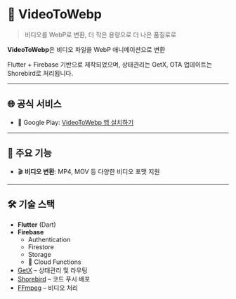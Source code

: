 # 🎥 VideoToWebp

> 비디오를 WebP로 변환, 더 작은 용량으로 더 나은 품질로로

**VideoToWebp**은 비디오 파일을 WebP 애니메이션으로 변환

Flutter + Firebase 기반으로 제작되었으며, 상태관리는 GetX, OTA 업데이트는 Shorebird로 처리됩니다.

---

## 🌐 공식 서비스

- 📱 Google Play: [VideoToWebp 앱 설치하기](https://play.google.com/store/apps/details?id=com.jylee.video_to_webp)

---

## 🚀 주요 기능

- 🎬 **비디오 변환**: MP4, MOV 등 다양한 비디오 포맷 지원

---

## 🛠️ 기술 스택

- **Flutter** (Dart)
- **Firebase**
    - Authentication
    - Firestore
    - Storage
    - 🔧 Cloud Functions
- [GetX](https://pub.dev/packages/get) – 상태관리 및 라우팅
- [Shorebird](https://pub.dev/packages/shorebird_code_push) – 코드 푸시 배포
- [FFmpeg](https://pub.dev/packages/ffmpeg_kit_flutter) – 비디오 처리
